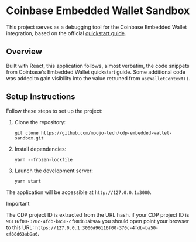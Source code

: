 # Coinbase Embedded Wallet Sandbox

This project serves as a debugging tool for the Coinbase Embedded Wallet integration, based on the official [quickstart guide](https://docs.cdp.coinbase.com/embedded-wallets/docs/quickstart).

## Overview

Built with React, this application follows, almost verbatim, the code snippets from Coinbase's Embedded Wallet quickstart guide. Some additional code was added to gain visibility into the value retruned from `useWalletContext()`.


## Setup Instructions

Follow these steps to set up the project:

1. Clone the repository:
   ```
   git clone https://github.com/moojo-tech/cdp-embedded-wallet-sandbox.git
   ```

2. Install dependencies:
   ```
   yarn --frozen-lockfile
   ```

3. Launch the development server:
   ```
   yarn start
   ```

The application will be accessible at `http://127.0.0.1:3000`.

> [!IMPORTANT]
> The CDP project ID is extracted from the URL hash. if your CDP project ID is `96116f00-370c-4fdb-ba50-cf88d63ab9a6` you should open point your browser to this URL: `https://127.0.0.1:3000#96116f00-370c-4fdb-ba50-cf88d63ab9a6`.


